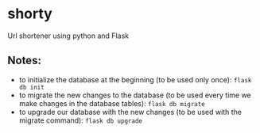 # shorty
Url shortener using python and Flask



## Notes:
- to initialize the database at the beginning (to be used only once): `flask db init` 
- to migrate the new changes to the database (to be used every time we make changes in the database tables): `flask db migrate`
- to upgrade our database with the new changes (to be used with the migrate command): `flask db upgrade`
